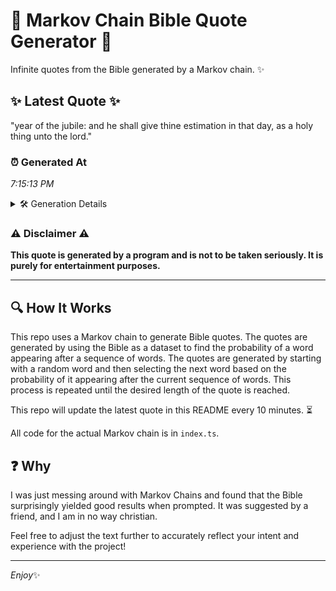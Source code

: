 # 📖 Markov Chain Bible Quote Generator 📖

Infinite quotes from the Bible generated by a Markov chain. ✨

## ✨ Latest Quote ✨
"year of the jubile: and he shall give thine estimation in that day, as a holy thing unto the lord."

### ⏰ Generated At
*7:15:13 PM*

<details>
    <summary>🛠️ Generation Details</summary>
    <p>
        <strong>🌱 Seed:</strong> year<br>
        <strong>🔄 Iterations:</strong> 19<br>
        <strong>📜 Context History:</strong><br>[ year ]: of<br>[ year, of ]: the<br>[ year, of, the ]: jubile:<br>[ year, of, the, jubile: ]: and<br>[ year, of, the, jubile:, and ]: he<br>[ year, of, the, jubile:, and, he ]: shall<br>[ of, the, jubile:, and, he, shall ]: give<br>[ the, jubile:, and, he, shall, give ]: thine<br>[ jubile:, and, he, shall, give, thine ]: estimation<br>[ and, he, shall, give, thine, estimation ]: in<br>[ he, shall, give, thine, estimation, in ]: that<br>[ shall, give, thine, estimation, in, that ]: day,<br>[ give, thine, estimation, in, that, day, ]: as<br>[ thine, estimation, in, that, day,, as ]: a<br>[ estimation, in, that, day,, as, a ]: holy<br>[ in, that, day,, as, a, holy ]: thing<br>[ that, day,, as, a, holy, thing ]: unto<br>[ day,, as, a, holy, thing, unto ]: the<br>[ as, a, holy, thing, unto, the ]: lord.<br>
    </p>
</details>

### ⚠️ Disclaimer ⚠️
**This quote is generated by a program and is not to be taken seriously. It is purely for entertainment purposes.**

---

## 🔍 How It Works

This repo uses a Markov chain to generate Bible quotes. The quotes are generated by using the Bible as a dataset to find the probability of a word appearing after a sequence of words. The quotes are generated by starting with a random word and then selecting the next word based on the probability of it appearing after the current sequence of words. This process is repeated until the desired length of the quote is reached.

This repo will update the latest quote in this README every 10 minutes. ⏳

All code for the actual Markov chain is in `index.ts`.

## ❓ Why

I was just messing around with Markov Chains and found that the Bible surprisingly yielded good results when prompted. 
It was suggested by a friend, and I am in no way christian.

Feel free to adjust the text further to accurately reflect your intent and experience with the project!

---

*Enjoy*✨
